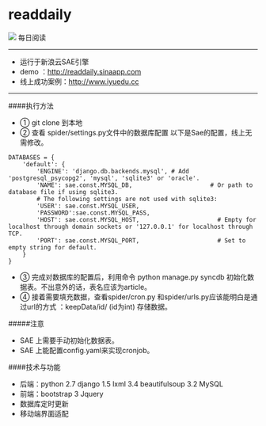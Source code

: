 readdaily
========
<img src="http://readdaily.sinaapp.com/favicon.ico"/> 每日阅读

------
- 运行于新浪云SAE引擎
- demo ：http://readdaily.sinaapp.com
- 线上成功案例：http://www.iyuedu.cc

------
####执行方法

- ①  git clone 到本地
- ②  查看 spider/settings.py文件中的数据库配置
   以下是Sae的配置，线上无需修改。
```
DATABASES = {
    'default': {
        'ENGINE': 'django.db.backends.mysql', # Add 'postgresql_psycopg2', 'mysql', 'sqlite3' or 'oracle'.
        'NAME': sae.const.MYSQL_DB,                      # Or path to database file if using sqlite3.
        # The following settings are not used with sqlite3:
        'USER': sae.const.MYSQL_USER,
        'PASSWORD':sae.const.MYSQL_PASS,
        'HOST': sae.const.MYSQL_HOST,                      # Empty for localhost through domain sockets or '127.0.0.1' for localhost through TCP.
        'PORT': sae.const.MYSQL_PORT,                      # Set to empty string for default.
    }
}
```
- ③ 完成对数据库的配置后，利用命令 python manage.py syncdb 初始化数据表。不出意外的话，表名应该为article。
- ④ 接着需要填充数据，查看spider/cron.py 和spider/urls.py应该能明白是通过url的方式 ：keepData/id/ (id为int) 存储数据。

#####注意
- SAE 上需要手动初始化数据表。
- SAE 上能配置config.yaml来实现cronjob。

####技术与功能
- 后端：python 2.7 django 1.5 lxml 3.4 beautifulsoup 3.2 MySQL 
- 前端：bootstrap 3 Jquery 
- 数据库定时更新
- 移动端界面适配
